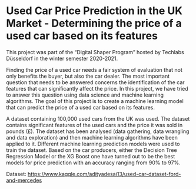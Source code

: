 # Used Car Price Prediction in the UK Market -  Determining the price of a used car based on its features

This project was part of the “Digital Shaper Program” hosted by Techlabs Düsseldorf in the winter semester 2020-2021. 

Finding the price of a used car needs a fair system of evaluation that not only benefits the buyer, but also the car dealer. The most important question that needs to be answered concerns the identification of the car features that can significantly affect the price. In this project, we have tried to answer this question using data science and machine learning algorithms. The goal of this project is to create a machine learning model that can predict the price of a used car based on its features.

A dataset containing 100,000 used cars from the UK was used. The dataset contains significant features of the used cars and the price it was sold in pounds (£). The dataset has been analysed (data gathering, data wrangling and data exploration) and then machine learning algorithms have been applied to it. Different machine learning prediction models were used to train the dataset. Based on the car producers, either the Decision Tree Regression Model or the XG Boost one have turned out to be the best models for price prediction with an accuracy ranging from 90% to 97%.


Dataset: https://www.kaggle.com/adityadesai13/used-car-dataset-ford-and-mercedes
